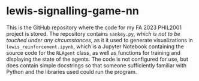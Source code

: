 # lewis-signalling-game-nn
This is the GitHub repository where the code for my FA 2023 PHIL2001 project is stored. The repository contains `sankey.py`, _which is not to be touched under any circumstances_, as it it used to generate visualizations in `lewis_reinforcement.ipynb`, which is a Jupyter Notebook containing the source code for the `RLAgent` class, as well as functions for training and displaying the state of the agents. The code is not configured for use, but does contain simple docstrings so that someone sufficiently familiar with Python and the libraries used could run the program. 
